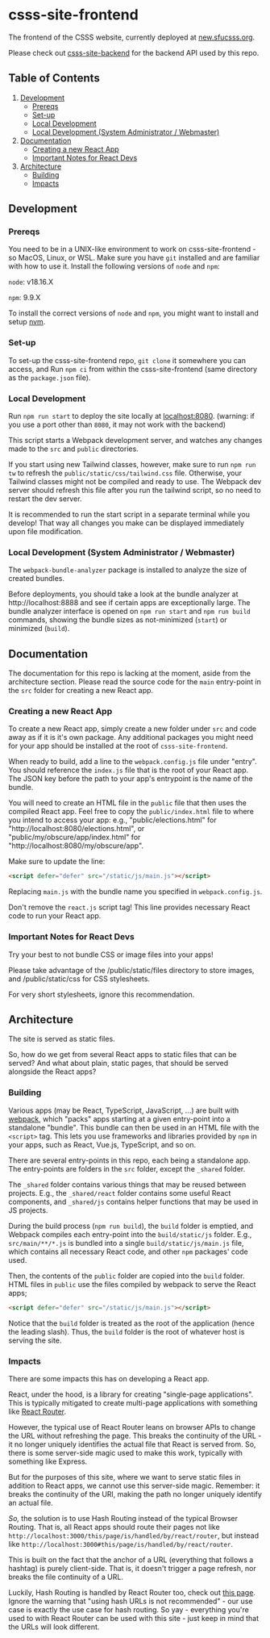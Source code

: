 # csss-site-frontend

The frontend of the CSSS website, currently deployed at [new.sfucsss.org](https://new.sfucsss.org).

Please check out [csss-site-backend](https://github.com/csss/csss-site-backend/) for the backend API used by this repo.

## Table of Contents
1. [Development](#development)
   - [Prereqs](#prereqs)
   - [Set-up](#set-up)
   - [Local Development](#local-development)
   - [Local Development (System Administrator / Webmaster)](#local-development-system-administrator--webmaster)
2. [Documentation](#documentation)
   - [Creating a new React App](#creating-a-new-react-app)
   - [Important Notes for React Devs](#important-notes-for-react-devs)
3. [Architecture](#architecture)
   - [Building](#building)
   - [Impacts](#impacts)

## Development

### Prereqs

You need to be in a UNIX-like environment to work on csss-site-frontend - so MacOS, Linux, or WSL.
Make sure you have `git` installed and are familiar with how to use it.
Install the following versions of `node` and `npm`:

`node`: v18.16.X

`npm`: 9.9.X

To install the correct versions of `node` and `npm`, you might want to install and setup [nvm](https://github.com/nvm-sh/nvm).

### Set-up

To set-up the csss-site-frontend repo, `git clone` it somewhere you can access, and
Run `npm ci` from within the csss-site-frontend (same directory as the `package.json` file).

### Local Development

Run `npm run start` to deploy the site locally at [localhost:8080](http://localhost:8080). (warning: if you use a port other than `8080`, it may not work with the backend)

This script starts a Webpack development server, and watches any changes made to the `src` and `public` directories.

If you start using new Tailwind classes, however, make sure to run `npm run tw` to refresh the `public/static/css/tailwind.css` file.
Otherwise, your Tailwind classes might not be compiled and ready to use.
The Webpack dev server should refresh this file after you run the tailwind script, so no need to restart the dev server.

It is recommended to run the start script in a separate terminal while you develop!
That way all changes you make can be displayed immediately upon file modification.

### Local Development (System Administrator / Webmaster)

The `webpack-bundle-analyzer` package is installed to analyze the size of created bundles.

Before deployments, you should take a look at the bundle analyzer at http://localhost:8888 and see if certain apps are exceptionally large.
The bundle analyzer interface is opened on `npm run start` and `npm run build` commands,
showing the bundle sizes as not-minimized (`start`) or minimized (`build`).

## Documentation

The documentation for this repo is lacking at the moment, aside from the architecture section.
Please read the source code for the `main` entry-point in the `src` folder for creating a new React app.

### Creating a new React App

To create a new React app, simply create a new folder under `src` and code away as if it is it's own package.
Any additional packages you might need for your app should be installed at the root of `csss-site-frontend`.

When ready to build, add a line to the `webpack.config.js` file under "entry".
You should reference the `index.js` file that is the root of your React app.
The JSON key before the path to your app's entrypoint is the name of the bundle.

You will need to create an HTML file in the `public` file that then uses the compiled React app.
Feel free to copy the `public/index.html` file to where you intend to access your app:
e.g., "public/elections.html" for "http://localhost:8080/elections.html",
or "public/my/obscure/app/index.html" for "http://localhost:8080/my/obscure/app".

Make sure to update the line:

```html
<script defer="defer" src="/static/js/main.js"></script>
```

Replacing `main.js` with the bundle name you specified in `webpack.config.js`.

Don't remove the `react.js` script tag!
This line provides necessary React code to run your React app.

### Important Notes for React Devs

Try your best to not bundle CSS or image files into your apps!

Please take advantage of the /public/static/files directory to store images,
and /public/static/css for CSS stylesheets.

For very short stylesheets, ignore this recommendation.

## Architecture

The site is served as static files.

So, how do we get from several React apps to static files that can be served?
And what about plain, static pages, that should be served alongside the React apps?

### Building

Various apps (may be React, TypeScript, JavaScript, ...) are built with [webpack](https://webpack.js.org/),
which "packs" apps starting at a given entry-point into a standalone "bundle".
This bundle can then be used in an HTML file with the `<script>` tag.
This lets you use frameworks and libraries provided by `npm` in your apps, such as React, Vue.js, TypeScript, and so on.

There are several entry-points in this repo, each being a standalone app.
The entry-points are folders in the `src` folder, except the `_shared` folder.

The `_shared` folder contains various things that may be reused between projects.
E.g., the `_shared/react` folder contains some useful React components,
and `_shared/js` contains helper functions that may be used in JS projects.

During the build process (`npm run build`), the `build` folder is emptied,
and Webpack compiles each entry-point into the `build/static/js` folder.
E.g., `src/main/**/*.js` is bundled into a single `build/static/js/main.js` file,
which contains all necessary React code, and other `npm` packages' code used.

Then, the contents of the `public` folder are copied into the `build` folder.
HTML files in `public` use the files compiled by webpack to serve the React apps;

```html
<script defer="defer" src="/static/js/main.js"></script>
```

Notice that the `build` folder is treated as the root of the application (hence the leading slash).
Thus, the `build` folder is the root of whatever host is serving the site.

### Impacts

There are some impacts this has on developing a React app.

React, under the hood, is a library for creating "single-page applications".
This is typically mitigated to create multi-page applications with something like [React Router](https://reactrouter.com/).

However, the typical use of React Router leans on browser APIs to change the URL without refreshing the page.
This breaks the continuity of the URL - it no longer uniquely identifies the actual file that React is served from.
So, there is some server-side magic used to make this work, typically with something like Express.

But for the purposes of this site, where we want to serve static files in addition to React apps, we cannot use this server-side magic.
Remember: it breaks the continuity of the URl, making the path no longer uniquely identify an actual file.

_So,_ the solution is to use Hash Routing instead of the typical Browser Routing.
That is, all React apps should route their pages not like `http://localhost:3000/this/page/is/handled/by/react/router`,
but instead like `http://localhost:3000#this/page/is/handled/by/react/router`.

This is built on the fact that the anchor of a URL (everything that follows a hashtag) is purely client-side.
That is, it doesn't trigger a page refresh, nor breaks the file continuity of a URL.

Luckily, Hash Routing is handled by React Router too, check out [this page](https://reactrouter.com/en/main/routers/create-hash-router).
Ignore the warning that "using hash URLs is not recommended" - our use case is exactly the use case for hash routing.
So yay - everything you're used to with React Router can be used with this site - just keep in mind that the URLs will look different.
